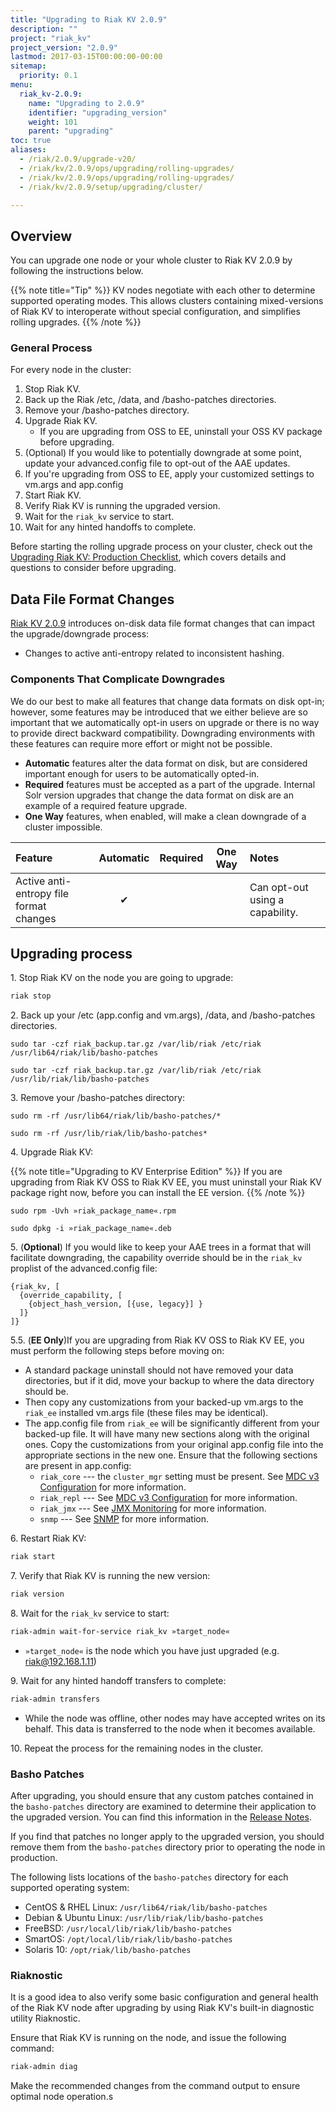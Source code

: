 ```yaml
---
title: "Upgrading to Riak KV 2.0.9"
description: ""
project: "riak_kv"
project_version: "2.0.9"
lastmod: 2017-03-15T00:00:00-00:00
sitemap:
  priority: 0.1
menu:
  riak_kv-2.0.9:
    name: "Upgrading to 2.0.9"
    identifier: "upgrading_version"
    weight: 101
    parent: "upgrading"
toc: true
aliases:
  - /riak/2.0.9/upgrade-v20/
  - /riak/kv/2.0.9/ops/upgrading/rolling-upgrades/
  - /riak/kv/2.0.9/ops/upgrading/rolling-upgrades/
  - /riak/kv/2.0.9/setup/upgrading/cluster/

---
```


[production checklist]: {{<baseurl>}}riak/kv/2.0.9/setup/upgrading/checklist
[use admin riak control]: {{<baseurl>}}riak/kv/2.0.9/using/admin/riak-control
[use admin commands]: {{<baseurl>}}riak/kv/2.0.9/using/admin/commands
[use admin riak-admin]: {{<baseurl>}}riak/kv/2.0.9/using/admin/riak-admin
[usage secondary-indexes]: {{<baseurl>}}riak/kv/2.0.9/developing/usage/secondary-indexes
[release notes]: {{<baseurl>}}riak/kv/2.0.9/release-notes
[riak enterprise]: http://basho.com/products/riak-kv/
[cluster ops mdc]: {{<baseurl>}}riak/kv/2.0.9/using/cluster-operations/v3-multi-datacenter
[config v3 mdc]: {{<baseurl>}}riak/kv/2.0.9/configuring/v3-multi-datacenter
[jmx monitor]: {{<baseurl>}}riak/kv/2.0.9/using/reference/jmx
[snmp]: {{<baseurl>}}riak/kv/2.0.9/using/reference/snmp
[Release Notes]: {{<baseurl>}}riak/kv/2.0.9/release-notes

## Overview

You can upgrade one node or your whole cluster to Riak KV 2.0.9 by following the instructions below.

{{% note title="Tip" %}} KV nodes negotiate with each other to determine supported operating modes. This allows clusters containing mixed-versions of Riak KV to interoperate without special configuration, and simplifies rolling upgrades.
{{% /note %}}

### General Process

For every node in the cluster:

1. Stop Riak KV.
1. Back up the Riak /etc, /data, and /basho-patches directories.
1. Remove your /basho-patches directory.
1. Upgrade Riak KV.
    * If you are upgrading from OSS to EE, uninstall your OSS KV package before upgrading.
1. (Optional) If you would like to potentially downgrade at some point, update your advanced.config file to opt-out of the AAE updates.
1. If you're upgrading from OSS to EE, apply your customized settings to vm.args and app.config
1. Start Riak KV.
1. Verify Riak KV is running the upgraded version.
1. Wait for the `riak_kv` service to start.
1. Wait for any hinted handoffs to complete.

Before starting the rolling upgrade process on your cluster, check out the [Upgrading Riak KV: Production Checklist][production checklist], which covers details and questions to consider before upgrading.

## Data File Format Changes

[Riak KV 2.0.9][release notes] introduces on-disk data file format changes that can impact the upgrade/downgrade process:

* Changes to active anti-entropy related to inconsistent hashing.

### Components That Complicate Downgrades

We do our best to make all features that change data formats on disk opt-in; however, some features may be introduced that we either believe are so important that we automatically opt-in users on upgrade or there is no way to provide direct backward compatibility. Downgrading environments with these features can require more effort or might not be possible.

* **Automatic** features alter the data format on disk, but are considered important enough for users to be automatically opted-in.
* **Required** features must be accepted as a part of the upgrade. Internal Solr version upgrades that change the data format on disk are an example of a required feature upgrade.
* **One Way** features, when enabled, will make a clean downgrade of a cluster impossible.

| Feature | Automatic | Required | One Way | Notes |
|:---|:---:|:---:|:---:|:--- |
| Active anti-entropy file format changes | ✔ |  | | Can opt-out using a capability.

## Upgrading process

1\. Stop Riak KV on the node you are going to upgrade:

```bash
riak stop
```

2\. Back up your /etc (app.config and vm.args), /data, and /basho-patches directories.

```RHEL/CentOS
sudo tar -czf riak_backup.tar.gz /var/lib/riak /etc/riak /usr/lib64/riak/lib/basho-patches
```

```Ubuntu
sudo tar -czf riak_backup.tar.gz /var/lib/riak /etc/riak /usr/lib/riak/lib/basho-patches
```

3\. Remove your /basho-patches directory:

```RHEL/CentOS
sudo rm -rf /usr/lib64/riak/lib/basho-patches/*
```

```Ubuntu
sudo rm -rf /usr/lib/riak/lib/basho-patches*
```

4\. Upgrade Riak KV:

{{% note title="Upgrading to KV Enterprise Edition" %}}
If you are upgrading from Riak KV OSS to Riak KV EE, you must uninstall your Riak KV package right now, before you can install the EE version.
{{% /note %}}

```RHEL/CentOS
sudo rpm -Uvh »riak_package_name«.rpm
```

```Ubuntu
sudo dpkg -i »riak_package_name«.deb
```

5\. (**Optional**) If you would like to keep your AAE trees in a format that will facilitate downgrading, the capability override should be in the `riak_kv` proplist of the advanced.config file:

   ```advanced.config
   {riak_kv, [
     {override_capability, [
       {object_hash_version, [{use, legacy}] }
     ]}
   ]}
   ```

5.5\. (**EE Only**)If you are upgrading from Riak KV OSS to Riak KV EE, you must perform the following steps before moving on:

* A standard package uninstall should not have removed your data directories, but if it did, move your backup to where the data directory should be.
* Then copy any customizations from your backed-up vm.args to the `riak_ee` installed vm.args file (these files may be identical).
* The app.config file from `riak_ee` will be significantly different from your backed-up file. It will have many new sections along with the original ones. Copy the customizations from your original app.config file into the appropriate sections in the new one. Ensure that the following sections are present in app.config:
  * `riak_core` --- the `cluster_mgr` setting must be present. See [MDC v3 Configuration][config v3 mdc] for more information.
  * `riak_repl` --- See [MDC v3 Configuration][config v3 mdc] for more information.
  * `riak_jmx` --- See [JMX Monitoring][jmx monitor] for more information.
  * `snmp` --- See [SNMP][snmp] for more information.

6\. Restart Riak KV:

```bash
riak start
```

7\. Verify that Riak KV is running the new version:

```bash
riak version
```

8\. Wait for the `riak_kv` service to start:

```bash
riak-admin wait-for-service riak_kv »target_node«
```

* `»target_node«` is the node which you have just upgraded (e.g.
riak@192.168.1.11)

9\. Wait for any hinted handoff transfers to complete:

```bash
riak-admin transfers
```

* While the node was offline, other nodes may have accepted writes on its behalf. This data is transferred to the node when it becomes available.

10\. Repeat the process for the remaining nodes in the cluster.

### Basho Patches

After upgrading, you should ensure that any custom patches contained in the `basho-patches` directory are examined to determine their application to the upgraded version. You can find this information in the [Release Notes].

If you find that patches no longer apply to the upgraded version, you should remove them from the `basho-patches` directory prior to operating the node in production.

The following lists locations of the `basho-patches` directory for
each supported operating system:

- CentOS & RHEL Linux: `/usr/lib64/riak/lib/basho-patches`
- Debian & Ubuntu Linux: `/usr/lib/riak/lib/basho-patches`
- FreeBSD: `/usr/local/lib/riak/lib/basho-patches`
- SmartOS: `/opt/local/lib/riak/lib/basho-patches`
- Solaris 10: `/opt/riak/lib/basho-patches`

### Riaknostic

It is a good idea to also verify some basic configuration and general health of the Riak KV node after upgrading by using Riak KV's built-in diagnostic utility Riaknostic.

Ensure that Riak KV is running on the node, and issue the following command:

```bash
riak-admin diag
```

Make the recommended changes from the command output to ensure optimal node operation.s